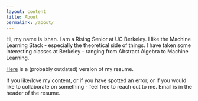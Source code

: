 ```yaml
---
layout: content
title: About
permalink: /about/
---
```


Hi, my name is Ishan. I am a Rising Senior at UC Berkeley. I like the Machine Learning Stack - especially the theoretical side of things. I have taken some interesting classes at Berkeley - ranging from Abstract Algebra to Machine Learning.

[Here](https://importdikshit.github.io) is a (probably outdated) version of my resume.

If you like/love my content, or if you have spotted an error, or if you would like to collaborate on something - feel free to reach out to me. Email is in the header of the resume.
